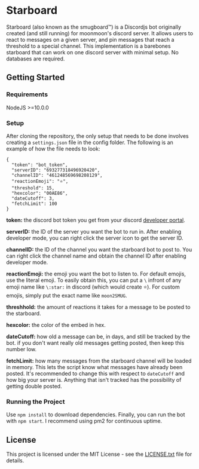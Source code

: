 # Starboard
Starboard (also known as the smugboard™) is a Discordjs bot originally created (and still running) for moonmoon's discord server. It allows users to react to messages on a given server, and pin messages that reach a threshold to a special channel. This implementation is a barebones starboard that can work on one discord server with minimal setup. No databases are required.

## Getting Started
### Requirements
NodeJS >=10.0.0
### Setup
After cloning the repository, the only setup that needs to be done involves creating a `settings.json` file in the config folder. The following is an example of how the file needs to look:
```
{
  "token": "bot_token",
  "serverID": "693277318496920420",
  "channelID": "461248569698208129",
  "reactionEmoji": "⭐",
  "threshold": 15,
  "hexcolor": "00AE86",
  "dateCutoff": 3,
  "fetchLimit": 100
}
```
**token:** the discord bot token you get from your discord [developer portal](https://discordapp.com/developers/applications/).

**serverID:** the ID of the server you want the bot to run in. After enabling developer mode, you can right click the server icon to get the server ID.

**channelID:** the ID of the channel you want the starboard bot to post to. You can right click the channel name and obtain the channel ID after enabling developer mode.

**reactionEmoji:** the emoji you want the bot to listen to. For default emojis, use the literal emoji. To easily obtain this, you can put a `\` infront of any emoji name like `\:star:` in discord (which would create ⭐). For custom emojis, simply put the exact name like `moon2SMUG`.

**threshhold:** the amount of reactions it takes for a message to be posted to the starboard.

**hexcolor:** the color of the embed in hex.

**dateCutoff:** how old a message can be, in days, and still be tracked by the bot. if you don't want really old messages getting posted, then keep this number low.

**fetchLimit:** how many messages from the starboard channel will be loaded in memory. This lets the script know what messages have already been posted. It's recommended to change this with respect to `dateCutoff` and how big your server is. Anything that isn't tracked has the possibility of getting double posted.

### Running the Project
Use `npm install` to download dependencies. Finally, you can run the bot with `npm start`. I recommend using pm2 for continuous uptime.

## License
This project is licensed under the MIT License - see the [LICENSE.txt](LICENSE.txt) file for details.
